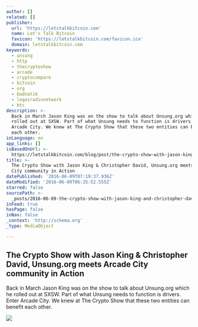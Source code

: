```yaml
---
author: []
related: []
publisher:
  url: 'https://letstalkbitcoin.com'
  name: Let's Talk Bitcoin
  favicon: 'https://letstalkbitcoin.com/favicon.ico'
  domain: letstalkbitcoin.com
keywords:
  - unsung
  - http
  - thecryptoshow
  - arcade
  - cryptocompare
  - bitcoin
  - org
  - badnatik
  - logosradionetwork
  - btc
description: >-
  Back in March Jason King was on the show to talk about Unsung.org which he
  rolled out at SXSW. Part of what Unsung needs to function is drivers. Enter
  Arcade City. We knew at The Crypto Show that these two entities can benefit
  each other.
inLanguage: en
app_links: []
isBasedOnUrl: >-
  https://letstalkbitcoin.com/blog/post/the-crypto-show-with-jason-king-christopher-david-unsungorg-meets-arcade-city-community-in-action
title: >-
  The Crypto Show with Jason King & Christopher David, Unsung.org meets Arcade
  City community in Action
datePublished: '2016-06-09T07:19:37.936Z'
dateModified: '2016-06-09T06:35:52.555Z'
starred: false
sourcePath: >-
  _posts/2016-06-09-the-crypto-show-with-jason-king-and-christopher-david-unsung.md
inFeed: true
hasPage: false
inNav: false
_context: 'http://schema.org'
_type: MediaObject

---
```

<article style=""><h1>The Crypto Show with Jason King &amp; Christopher David, Unsung.org meets Arcade City community in Action</h1><p>Back in March Jason King was on the show to talk about Unsung.org which he rolled out at SXSW. Part of what Unsung needs to function is drivers. Enter Arcade City. We knew at The Crypto Show that these two entities can benefit each other.</p><img src="https://letstalkbitcoin.com/files/blogs/1815-b6cca85a932a5e4609daebe5ab88feeffd0279afd264feb99185024924ef492f.jpg" /></article>